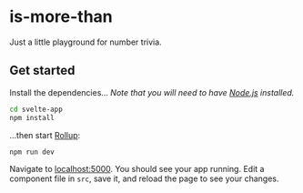 # is-more-than
Just a little playground for number trivia.

## Get started

Install the dependencies...
*Note that you will need to have [Node.js](https://nodejs.org) installed.*

```bash
cd svelte-app
npm install
```

...then start [Rollup](https://rollupjs.org):

```bash
npm run dev
```

Navigate to [localhost:5000](http://localhost:5000). You should see your app running. Edit a component file in `src`, save it, and reload the page to see your changes.
